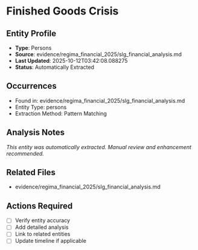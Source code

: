 # Finished Goods Crisis

## Entity Profile
- **Type**: Persons
- **Source**: evidence/regima_financial_2025/slg_financial_analysis.md
- **Last Updated**: 2025-10-12T03:42:08.088275
- **Status**: Automatically Extracted

## Occurrences
- Found in: evidence/regima_financial_2025/slg_financial_analysis.md
- Entity Type: persons
- Extraction Method: Pattern Matching

## Analysis Notes
*This entity was automatically extracted. Manual review and enhancement recommended.*

## Related Files
- evidence/regima_financial_2025/slg_financial_analysis.md

## Actions Required
- [ ] Verify entity accuracy
- [ ] Add detailed analysis
- [ ] Link to related entities
- [ ] Update timeline if applicable

